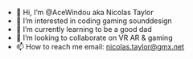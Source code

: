- 👋 Hi, I’m @AceWindou aka Nicolas Taylor
- 👀 I’m interested in coding gaming sounddesign
- 🌱 I’m currently learning to be a good dad
- 💞️ I’m looking to collaborate on VR AR & gaming
- 📫 How to reach me 
      email: nicolas.taylor@gmx.net

